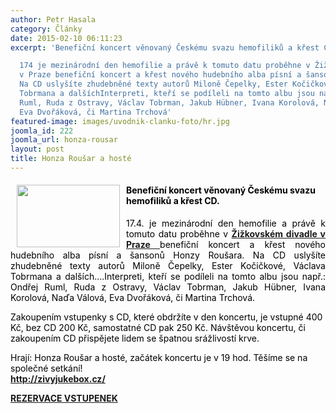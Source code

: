 ```yaml
---
author: Petr Hasala
category: Články
date: 2015-02-10 06:11:23
excerpt: 'Benefiční koncert věnovaný Českému svazu hemofiliků a křest CD

  174 je mezinárodní den hemofilie a právě k tomuto datu proběhne v Žižkovském divadle
  v Praze benefiční koncert a křest nového hudebního alba písní a šansonů Honzy Roušara
  Na CD uslyšíte zhudebněné texty autorů Miloně Čepelky, Ester Kočičkové, Václava
  Tobrmana a dalšíchInterpreti, kteří se podíleli na tomto albu jsou např: Ondřej
  Ruml, Ruda z Ostravy, Václav Tobrman, Jakub Hübner, Ivana Korolová, Naďa Válová,
  Eva Dvořáková, či Martina Trchová'
featured-image: images/uvodnik-clanku-foto/hr.jpg
joomla_id: 222
joomla_url: honza-rousar
layout: post
title: Honza Roušar a hosté
---
```


<h4 style="text-align: left;">
 <span style="color: #000000;">
  <img border="0" height="100" src="{{ site.baseurl }}/images/uvodnik-clanku-foto/hr.jpg" style="margin-left: 10px; margin-right: 10px; float: left;" width="165"/>
  Benefiční koncert věnovaný Českému svazu hemofiliků a křest CD.
 </span>
</h4>
<p style="text-align: justify;">
 <span style="color: #000000;">
  17.4. je mezinárodní den hemofilie a právě k tomuto datu proběhne v
 </span>
 <strong>
  <a href="http://www.zdjc.cz/" target="_blank" title="Žižkovské divadlo Praha">
   Žižkovském divadle v Praze
  </a>
 </strong>
 <span style="color: #000000;">
  benefiční koncert a křest nového hudebního alba písní a šansonů Honzy Roušara. Na CD uslyšíte zhudebněné texty autorů Miloně Čepelky, Ester Kočičkové, Václava Tobrmana a dalších....Interpreti, kteří se podíleli na tomto albu jsou např.: Ondřej Ruml, Ruda z Ostravy, Václav Tobrman, Jakub Hübner, Ivana Korolová, Naďa Válová, Eva Dvořáková, či Martina Trchová.
 </span>
</p>
<p>
 <span style="color: #000000;">
  Zakoupením vstupenky s CD, které obdržíte v den koncertu, je vstupné 400 Kč, bez CD 200 Kč, samostatné CD pak 250 Kč. Návštěvou koncertu, či zakoupením CD přispějete lidem se špatnou srážlivostí krve.
 </span>
</p>
<p>
 <span style="color: #000000;">
  Hrají: Honza Roušar a hosté, začátek koncertu je v 19 hod. Těšíme se na společné setkání!
 </span>
 <a href="http://zivyjukebox.cz/" target="_blank" title="http://zivyjukebox.cz">
  <br/>
  <strong>
   http://zivyjukebox.cz/
  </strong>
 </a>
</p>
<p>
 <strong>
  <a href="http://www.zdjc.cz/prihlaseni" target="_blank" title="Rezervace vstupenek">
   REZERVACE VSTUPENEK
  </a>
 </strong>
</p>